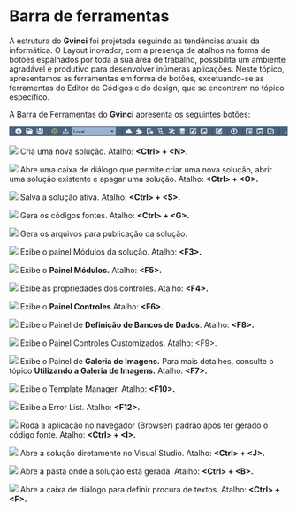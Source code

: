 # Barra de ferramentas

A estrutura do **Gvinci** foi projetada seguindo as tendências atuais da informática. O Layout inovador, com a presença de atalhos na forma de botões espalhados por toda a sua área de trabalho, possibilita um ambiente agradável e produtivo para desenvolver inúmeras aplicações. Neste tópico, apresentamos as ferramentas em forma de botões, excetuando-se as ferramentas do Editor de Códigos e do design, que se encontram no tópico específico.

A Barra de Ferramentas do **Gvinci** apresenta os seguintes botões:

![](../../../.gitbook/assets/image%20%2827%29.png)

![](http://www.gvinci.com.br/manual/ferr1gv5.png)        Cria uma nova solução. Atalho: **&lt;Ctrl&gt; + &lt;N&gt;.**

![](http://www.gvinci.com.br/manual/bferr19gv5.png)        Abre uma caixa de diálogo que permite criar uma nova solução, abrir uma solução existente e apagar uma solução. Atalho: **&lt;Ctrl&gt; + &lt;O&gt;.**

![](http://www.gvinci.com.br/manual/bferr2gv5.png)        Salva a solução ativa. Atalho: **&lt;Ctrl&gt; + &lt;S&gt;.**

![](http://www.gvinci.com.br/manual/bferr3gv5.png)        Gera os códigos fontes. Atalho: **&lt;Ctrl&gt; + &lt;G&gt;.**

![](http://www.gvinci.com.br/manual/bferr4gv5.png)        Gera os arquivos para publicação da solução.

![](http://www.gvinci.com.br/manual/bferr5gv5.png)        Exibe o painel Módulos da solução. Atalho: **&lt;F3&gt;.**

![](http://www.gvinci.com.br/manual/bferr6gv5.png)        Exibe o **Painel Módulos.**  Atalho: **&lt;F5&gt;.**

![](http://www.gvinci.com.br/manual/bferr7gv5.png)        Exibe as propriedades dos controles. Atalho: **&lt;F4&gt;.**

![](http://www.gvinci.com.br/manual/bferr8gv5.png)        Exibe o  **Painel Controles**.Atalho: **&lt;F6&gt;.**

![](http://www.gvinci.com.br/manual/bferr9gv5.png)        Exibe o Painel de **Definição de Bancos de Dados**. Atalho: **&lt;F8&gt;.**

![](http://www.gvinci.com.br/manual/bferr10gv5.png)        Exibe o Painel Controles Customizados. Atalho: &lt;F9&gt;.

![](http://www.gvinci.com.br/manual/bferr11gv5.png)        Exibe o Painel de **Galeria de Imagens.** Para mais detalhes, consulte o tópico **Utilizando a Galeria de Imagens.** Atalho: **&lt;F7&gt;.**

![](http://www.gvinci.com.br/manual/bferr12gv5.png)        Exibe o Template Manager. Atalho: **&lt;F10&gt;.**

![](http://www.gvinci.com.br/manual/bferr13gv5.png)        Exibe a Error List. Atalho: **&lt;F12&gt;.**

![](http://www.gvinci.com.br/manual/bferr14gv5.png)        Roda a aplicação no navegador \(Browser\) padrão  após ter gerado o código fonte. Atalho: **&lt;Ctrl&gt; + &lt;I&gt;.**

![](http://www.gvinci.com.br/manual/bferr16gv5.png)        Abre a solução diretamente no Visual Studio. Atalho: **&lt;Ctrl&gt; + &lt;J&gt;.**

![](http://www.gvinci.com.br/manual/bferr17gv5.png)        Abre a pasta onde a solução está gerada. Atalho: **&lt;Ctrl&gt; + &lt;B&gt;.**

![](http://www.gvinci.com.br/manual/bferr18gv5.png)        Abre a caixa de diálogo para definir procura de textos. Atalho: **&lt;Ctrl&gt; + &lt;F&gt;.**

